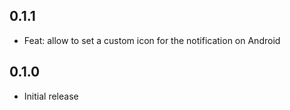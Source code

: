 ## 0.1.1

* Feat: allow to set a custom icon for the notification on Android

## 0.1.0

* Initial release
